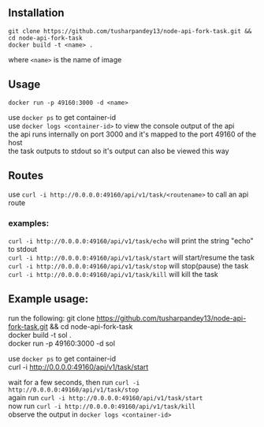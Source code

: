 

## Installation  
    git clone https://github.com/tusharpandey13/node-api-fork-task.git && cd node-api-fork-task
    docker build -t <name> .
where `<name>` is the name of image

## Usage  
    docker run -p 49160:3000 -d <name>  
use `docker ps` to get container-id  
use `docker logs <container-id>` to view the console output of the api  
the api runs internally on port 3000 and it's mapped to the port 49160 of the host  
the task outputs to stdout so it's output can also be viewed this way  

## Routes  
use `curl -i http://0.0.0.0:49160/api/v1/task/<routename>` to call an api route  
### examples:  
`curl -i http://0.0.0.0:49160/api/v1/task/echo` will print the string "echo" to stdout  
`curl -i http://0.0.0.0:49160/api/v1/task/start` will start/resume the task  
`curl -i http://0.0.0.0:49160/api/v1/task/stop` will stop(pause) the task  
`curl -i http://0.0.0.0:49160/api/v1/task/kill` will kill the task  

## Example usage:  
run the following:
    git clone https://github.com/tusharpandey13/node-api-fork-task.git && cd node-api-fork-task  
    docker build -t sol .  
    docker run -p 49160:3000 -d sol  
  
use `docker ps` to get container-id  
    curl -i http://0.0.0.0:49160/api/v1/task/start  
  
wait for a few seconds, then run `curl -i http://0.0.0.0:49160/api/v1/task/stop`  
again run `curl -i http://0.0.0.0:49160/api/v1/task/start`  
now run `curl -i http://0.0.0.0:49160/api/v1/task/kill`  
observe the output in `docker logs <container-id>`
